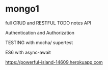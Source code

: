 # mongo1
full CRUD and RESTFUL TODO notes API

Authentication and Authorization

TESTING with mocha/ supertest

ES6 with async-await

https://powerful-island-14609.herokuapp.com

